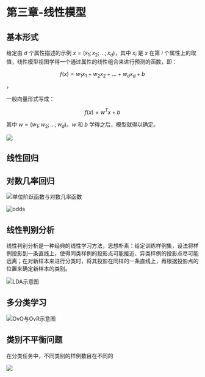 # 第三章-线性模型

## 基本形式

给定由 ${d}$ 个属性描述的示例 ${x = (x_1; x_2; \ldots;x_d)}$，其中 ${x_i}$ 是 ${x}$ 在第 ${i}$ 个属性上的取值，线性模型视图学得一个通过属性的线性组合来进行预测的函数，即：

$${f(x) = w_1 x_1 + w_2 x_2 + \ldots + w_d x_d + b}$$，

一般向量形式写成：

$${f(x) = w^T x + b}$$

其中 ${w = (w_1; w_2; \ldots;w_d)}$。${w}$ 和 ${b}$ 学得之后，模型就得以确定。

![](http://ofqm89vhw.bkt.clouddn.com/ccef52ea6e80bebdca98d437e5d762ac.png)

## 线性回归

## 对数几率回归

![单位阶跃函数与对数几率函数](http://ofqm89vhw.bkt.clouddn.com/f38d2a071f7f24b95ab279ac754c5ae3.png)

![odds](http://ofqm89vhw.bkt.clouddn.com/bab6f54dfb752d91856b9143b073c8f4.png)

## 线性判别分析

线性判别分析是一种经典的线性学习方法，思想朴素：给定训练样例集，设法将样例投影到一条直线上，使得同类样例的投影点可能接近、异类样例的投影点尽可能远离；在对新样本来进行分类时，将其投影在同样的一条直线上，再根据投影点的位置来确定新样本的类别。

![LDA示意图](http://ofqm89vhw.bkt.clouddn.com/dc0c5e3f94d05bc61ce9f5ab50581490.png)

## 多分类学习

![OvO与OvR示意图](http://ofqm89vhw.bkt.clouddn.com/5b128cc972540c69ef85606103ca5297.png)

## 类别不平衡问题

在分类任务中，不同类别的样例数目在不同的

![](http://ofqm89vhw.bkt.clouddn.com/f8a50dd7a866f6614595b0075965764e.png)